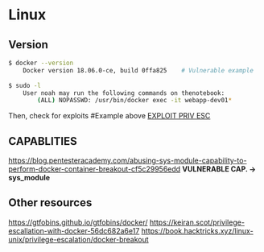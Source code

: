 # Linux
## Version
```bash
$ docker --version
	Docker version 18.06.0-ce, build 0ffa825	# Vulnerable example
	
$ sudo -l
	User noah may run the following commands on thenotebook:
    	(ALL) NOPASSWD: /usr/bin/docker exec -it webapp-dev01*
```
Then, check for exploits \#Example above [EXPLOIT PRIV ESC](https://github.com/Frichetten/CVE-2019-5736-PoC#cve-2019-5736-poc)


## CAPABLITIES
https://blog.pentesteracademy.com/abusing-sys-module-capability-to-perform-docker-container-breakout-cf5c29956edd
**VULNERABLE CAP. -> sys\_module**


## Other resources
https://gtfobins.github.io/gtfobins/docker/
https://keiran.scot/privilege-escallation-with-docker-56dc682a6e17
https://book.hacktricks.xyz/linux-unix/privilege-escalation/docker-breakout